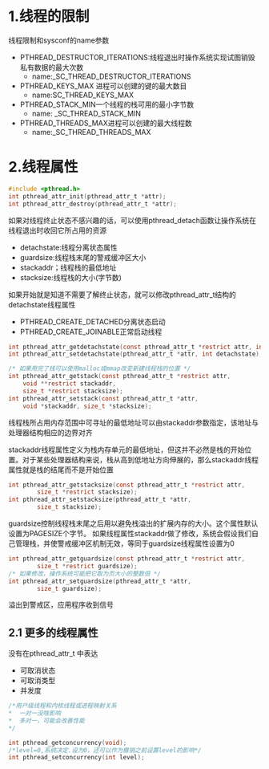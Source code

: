 # 1.线程的限制

线程限制和sysconf的name参数

* PTHREAD_DESTRUCTOR_ITERATIONS:线程退出时操作系统实现试图销毁私有数据的最大次数
  * name:_SC_THREAD_DESTRUCTOR_ITERATIONS
* PTHREAD_KEYS_MAX 进程可以创建的键的最大数目
  * name:SC_THREAD_KEYS_MAX
* PTHREAD_STACK_MIN一个线程的栈可用的最小字节数
  * name: _SC_THREAD_STACK_MIN
* PTHREAD_THREADS_MAX进程可以创建的最大线程数
  *  name:_SC_THREAD_THREADS_MAX

# 2.线程属性

```c
#include <pthread.h>
int pthread_attr_init(pthread_attr_t *attr);
int pthread_attr_destroy(pthread_attr_t *attr);
```

如果对线程终止状态不感兴趣的话，可以使用pthread_detach函数让操作系统在线程退出时收回它所占用的资源

* detachstate:线程分离状态属性
* guardsize:线程栈末尾的警戒缓冲区大小
* stackaddr；线程栈的最低地址
* stacksize:线程栈的大小(字节数)

如果开始就是知道不需要了解终止状态，就可以修改pthread_attr_t结构的detachstate线程属性

* PTHREAD_CREATE_DETACHED分离状态启动
* PTHREAD_CREATE_JOINABLE正常启动线程

```c
int pthread_attr_getdetachstate(const pthread_attr_t *restrict attr, int *detachstate);
int pthread_attr_setdetachstate(pthread_attr_t *attr, int detachstate);

/* 如果用完了栈可以使用malloc或mmap改变新建线程栈的位置 */
int pthread_attr_getstack(const pthread_attr_t *restrict attr,
    void **restrict stackaddr,
    size_t *restrict stacksize);
int pthread_attr_setstack(const pthread_attr_t *attr,
    void *stackaddr, size_t *stacksize);
```

线程栈所占用内存范围中可寻址的最低地址可以由stackaddr参数指定，该地址与处理器结构相应的边界对齐

stackaddr线程属性定义为栈内存单元的最低地址，但这并不必然是栈的开始位置。对于某些处理器结构来说，栈从高到低地址方向伸展的，那么stackaddr线程属性就是栈的结尾而不是开始位置

```c
int pthread_attr_getstacksize(const pthread_attr_t *restrict attr,
        size_t *restrict stacksize);
int pthread_attr_setstacksize(pthread_attr_t *attr,
        size_t stacksize);
```

guardsize控制线程栈末尾之后用以避免栈溢出的扩展内存的大小。这个属性默认设置为PAGESIZE个字节。
如果线程属性stackaddr做了修改，系统会假设我们自己管理栈，并使警戒缓冲区机制无效，等同于guardsize线程属性设置为0

```c
int pthread_attr_getguardsize(const pthread_attr_t *restrict attr,
        size_t *restrict guardsize);
/* 如果修改，操作系统可能把它取为页大小的整数倍 */
int pthread_attr_setguardsize(pthread_attr_t *attr,
        size_t guardsize);
```

溢出到警戒区，应用程序收到信号

## 2.1 更多的线程属性

没有在pthread_attr_t 中表达

* 可取消状态
* 可取消类型
* 并发度

```c
/*用户级线程和内核线程或进程映射关系
*  一对一没啥影响
*  多对一，可能会改善性能
*/

int pthread_getconcurrency(void);
/*level=0,系统决定.设为0，还可以作为撤销之前设置level的影响*/
int pthread_setconcurrency(int level);
```
